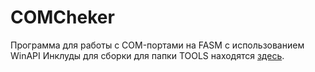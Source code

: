 # COMCheker
Программа для работы с COM-портами на FASM с использованием WinAPI 
Инклуды для сборки для папки TOOLS находятся [здесь](https://github.com/ZReticules/FASM_OOP/tree/master).
